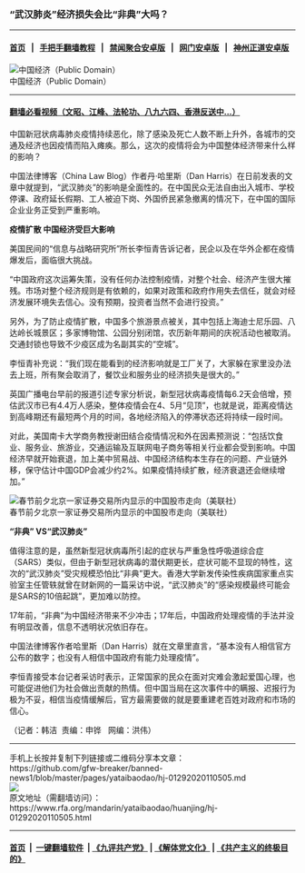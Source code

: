 ### “武汉肺炎”经济损失会比“非典”大吗？
------------------------

#### [首页](https://github.com/gfw-breaker/banned-news1/blob/master/README.md) &nbsp;&nbsp;|&nbsp;&nbsp; [手把手翻墙教程](https://github.com/gfw-breaker/guides/wiki) &nbsp;&nbsp;|&nbsp;&nbsp; [禁闻聚合安卓版](https://github.com/gfw-breaker/bn-android) &nbsp;&nbsp;|&nbsp;&nbsp; [网门安卓版](https://github.com/oGate2/oGate) &nbsp;&nbsp;|&nbsp;&nbsp; [神州正道安卓版](https://github.com/SzzdOgate/update) 



<div id="headerimg">
 <img alt="中国经济（Public  Domain）" src="https://www.rfa.org/mandarin/yataibaodao/huanjing/hj-01292020110505.html/yt1231e.jpg/image" title="中国经济（Public  Domain）"/>
 <div id="headerimgcontents">
  <div id="headerimgcaption">
   <span>
    中国经济（Public  Domain）
   </span>
   <!-- zoomattribute -->
  </div>
  <!-- headerimgcaption -->
 </div>
 <!-- headerimagecontents -->
</div>

<hr/>


#### [翻墙必看视频（文昭、江峰、法轮功、八九六四、香港反送中...）](http://167.172.214.107/home.html)

<div id="storytext">
 <div>
  <div class="slot_header">
  </div>
 </div>
 <p>
  中国新冠状病毒肺炎疫情持续恶化，除了感染及死亡人数不断上升外，各城市的交通及经济也因疫情而陷入瘫痪。那么，这次的疫情将会为中国整体经济带来什么样的影响？
 </p>
 <p>
  中国法律博客（China Law Blog）作者丹·哈里斯（Dan Harris）在日前发表的文章中就提到，“武汉肺炎”的影响是全面性的。在中国民众无法自由出入城市、学校停课、政府延长假期、工人被迫下岗、外国侨民紧急撤离的情况下，在中国的国际企业业务正受到严重影响。
 </p>
 <p>
 </p>
 <p>
 </p>
 <p>
  <b>
   疫情扩散 中国经济受巨大影响
  </b>
 </p>
 <p>
  美国民间的“信息与战略研究所”所长李恒青告诉记者，民企以及在华外企都在疫情爆发后，面临很大挑战。
 </p>
 <p>
  “中国政府这次运筹失策，没有任何办法控制疫情，对整个社会、经济产生很大摧残。市场对整个经济规则是有依赖的，如果对政策和政府作用失去信任，就会对经济发展环境失去信心。没有预期，投资者当然不会进行投资。”
 </p>
 <p>
  另外，为了防止疫情扩散，中国多个旅游景点被关，其中包括上海迪士尼乐园、八达岭长城景区；多家博物馆、公园分别闭馆，农历新年期间的庆祝活动也被取消。交通封锁也导致不少疫区成为名副其实的“空城”。
 </p>
 <p>
  李恒青补充说：“我们现在能看到的经济影响就是工厂关了，大家躲在家里没办法去上班，所有聚会取消了，餐饮业和服务业的经济损失是很大的。”
 </p>
 <p>
  英国广播电台早前的报道引述专家分析说，新型冠状病毒疫情每6.2天会倍增，预估武汉市已有4.4万人感染，整体疫情会在4、5月“见顶”，也就是说，距离疫情达到高峰期还有最短两个月的时间，各地经济陷入的停滞状态还将持续一段时间。
 </p>
 <p>
  对此，美国南卡大学商务教授谢田结合疫情情况和外在因素预测说：“包括饮食业、服务业、旅游业，交通运输及互联网电子商务等相关行业都会受到影响。中国经济早就开始衰退，加上美中贸易战、中国经济结构本生存在的问题、产业链外移，保守估计中国GDP会减少约2%。如果疫情持续扩散，经济衰退还会继续增加。”
 </p>
 <p>
  <div class="image-inline captioned" style="width:1500px;">
   <div style="width:1500px;">
    <img alt="春节前夕北京一家证券交易所内显示的中国股市走向（美联社）" src="https://www.rfa.org/mandarin/yataibaodao/huanjing/hj-01292020110505.html/0129z.jpg" title="春节前夕北京一家证券交易所内显示的中国股市走向（美联社）"/>
   </div>
   <div class="image-caption">
    <span style="width:1500px;">
     春节前夕北京一家证券交易所内显示的中国股市走向（美联社）
    </span>
    <span class="copyright">
    </span>
   </div>
  </div>
 </p>
 <p>
  <b>
   “非典”
  </b>
  <b>
   VS“武汉肺炎”
  </b>
 </p>
 <p>
  值得注意的是，虽然新型冠状病毒所引起的症状与严重急性呼吸道综合症（SARS）类似，但由于新型冠状病毒的潜伏期更长，症状可能不显现的特性，这次的“武汉肺炎”受灾规模恐怕比“非典”更大。香港大学新发传染性疾病国家重点实验室主任管轶就曾在财新网的一篇采访中说，“武汉肺炎”的“感染规模最终可能会是SARS的10倍起跳”，更加难以防控。
 </p>
 <p>
  17年前，“非典”为中国经济带来不少冲击；17年后，中国政府处理疫情的手法并没有明显改善，信息不透明状况依旧存在。
 </p>
 <p>
  中国法律博客作者哈里斯（Dan Harris）就在文章里直言，“基本没有人相信官方公布的数字；也没有人相信中国政府有能力处理疫情”。
 </p>
 <p>
  李恒青接受本台记者采访时表示，正常国家的民众在面对灾难会激起爱国心理，也可能促进他们为社会做出贡献的热情。但中国当局在这次事件中的瞒报、迟报行为极为不妥，相信当疫情缓解后，官方最需要做的就是要重建老百姓对政府和市场的信心。
 </p>
 <p>
 </p>
 <p>
  （记者：韩洁  责编：申铧   网编：洪伟）
 </p>
</div>

<hr/>
手机上长按并复制下列链接或二维码分享本文章：<br/>
https://github.com/gfw-breaker/banned-news1/blob/master/pages/yataibaodao/hj-01292020110505.md <br/>
<a href='https://github.com/gfw-breaker/banned-news1/blob/master/pages/yataibaodao/hj-01292020110505.md'><img src='https://github.com/gfw-breaker/banned-news1/blob/master/pages/yataibaodao/hj-01292020110505.md.png'/></a> <br/>
原文地址（需翻墙访问）：https://www.rfa.org/mandarin/yataibaodao/huanjing/hj-01292020110505.html


------------------------
#### [首页](https://github.com/gfw-breaker/banned-news1/blob/master/README.md) &nbsp;|&nbsp; [一键翻墙软件](https://github.com/gfw-breaker/nogfw/blob/master/README.md) &nbsp;| [《九评共产党》](https://github.com/gfw-breaker/9ping.md/blob/master/README.md#九评之一评共产党是什么) | [《解体党文化》](https://github.com/gfw-breaker/jtdwh.md/blob/master/README.md) | [《共产主义的终极目的》](https://github.com/gfw-breaker/gczydzjmd.md/blob/master/README.md)


<img src='http://gfw-breaker.win/banned-news/pages/yataibaodao/hj-01292020110505.md' width='0px' height='0px'/>